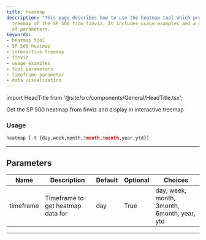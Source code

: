 ```yaml
---
title: heatmap
description: "This page describes how to use the heatmap tool which provides an interactive"
  treemap of the SP 500 from finviz. It includes usage examples and a detailed description
  of parameters.
keywords:
- heatmap tool
- SP 500 heatmap
- interactive treemap
- finviz
- usage examples
- tool parameters
- timeframe parameter
- data visualization
---
```


import HeadTitle from '@site/src/components/General/HeadTitle.tsx';

<HeadTitle title="stocks/disc/heatmap - Reference | OpenBB Terminal Docs" />

Get the SP 500 heatmap from finviz and display in interactive treemap

### Usage

```python
heatmap [-t {day,week,month,3month,6month,year,ytd}]
```

---

## Parameters

| Name | Description | Default | Optional | Choices |
| ---- | ----------- | ------- | -------- | ------- |
| timeframe | Timeframe to get heatmap data for | day | True | day, week, month, 3month, 6month, year, ytd |

---
